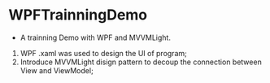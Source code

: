 # WPFTrainningDemo
+ A trainning Demo with WPF and MVVMLight. 
1. WPF .xaml was used to design the UI of program; 
2. Introduce MVVMLight disign pattern to decoup the connection between View and ViewModel;
